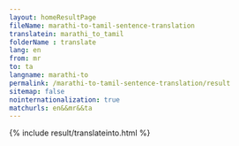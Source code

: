 ```yaml
---
layout: homeResultPage
fileName: marathi-to-tamil-sentence-translation
translatein: marathi_to_tamil
folderName : translate
lang: en
from: mr
to: ta
langname: marathi-to
permalink: /marathi-to-tamil-sentence-translation/result
sitemap: false
nointernationalization: true
matchurls: en&&mr&&ta
---
```

{% include result/translateinto.html %}

<script src="/js/result/translation.js" data-foldername="{{page.folderName}}" data-lang="{{page.lang}}"></script>

